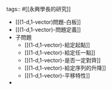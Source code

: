 tags:: #[[永興學長的研究]]

- [[(1-d,1-vector)問題-白板]]
- [[(1-d,1-vector)-問題定義]]
- 子問題
	- [[(1-d,1-vector)-給定起點]]
	- [[(1-d,1-vector)-給定任一點]]
	- [[(1-d,1-vector)-是否一定對齊]]
	- [[(1-d,1-vector)-給定序列的升降]]
	- [[(1-d,1-vector)-平移特性]]
-
